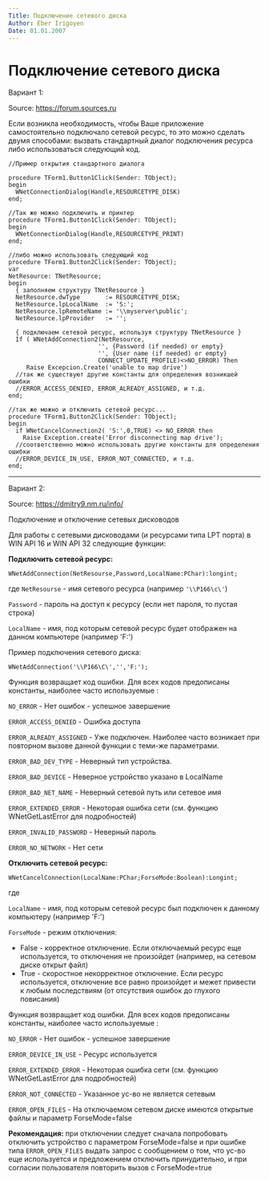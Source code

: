 ```yaml
---
Title: Подключение сетевого диска
Author: Eber Irigoyen
Date: 01.01.2007
---
```



Подключение сетевого диска
==========================

Вариант 1:

Source: <https://forum.sources.ru>

Если возникла необходимость, чтобы Ваше приложение самостоятельно
подключало сетевой ресурс, то это можно сделать двумя способами: вызвать
стандартный диалог подключения ресурса либо использоваться следующий
код.

    //Пример открытия стандартного диалога 
     
    procedure TForm1.Button1Click(Sender: TObject); 
    begin 
      WNetConnectionDialog(Handle,RESOURCETYPE_DISK) 
    end; 
     
    //Так же можно подключить и принтер 
    procedure TForm1.Button1Click(Sender: TObject); 
    begin 
      WNetConnectionDialog(Handle,RESOURCETYPE_PRINT) 
    end; 
     
    //либо можно использовать следующий код 
    procedure TForm1.Button2Click(Sender: TObject); 
    var 
    NetResource: TNetResource; 
    begin 
      { заполняем структуру TNetResource } 
      NetResource.dwType       := RESOURCETYPE_DISK; 
      NetResource.lpLocalName  := 'S:'; 
      NetResource.lpRemoteName := '\\myserver\public'; 
      NetResource.lpProvider   := ''; 
     
      { подключаем сетевой ресурс, используя структуру TNetResource } 
      If ( WNetAddConnection2(NetResource, 
                             '', {Password (if needed) or empty} 
                             '', {User name (if needed) or empty} 
                             CONNECT_UPDATE_PROFILE)<>NO_ERROR) Then 
         Raise Excepcion.Create('unable to map drive') 
      //так же существуют другие константы для определения возникшей ошибки 
      //ERROR_ACCESS_DENIED, ERROR_ALREADY_ASSIGNED, и т.д. 
    end; 
     
    //так же можно и отключить сетевой ресурс... 
    procedure TForm1.Button2Click(Sender: TObject); 
    begin 
      if WNetCancelConnection2( 'S:',0,TRUE) <> NO_ERROR then 
        Raise Exception.create('Error disconnecting map drive'); 
      //соответственно можно использовать другие константы для определения ошибки
      //ERROR_DEVICE_IN_USE, ERROR_NOT_CONNECTED, и т.д. 
    end;


------------------------------------------------------------------------

Вариант 2:

Source: <https://dmitry9.nm.ru/info/>

Подключение и отключение сетевых дисководов

Для работы с сетевыми дисководами (и ресурсами типа LPT порта) в WIN API
16 и WIN API 32 следующие функции:

**Подключить сетевой ресурс:**

    WNetAddConnection(NetResourse,Password,LocalName:PChar):longint;

где `NetResourse` - имя сетевого ресурса (например `'\\P166\c\'`)

`Password` - пароль на доступ к ресурсу (если нет пароля, то пустая строка)

`LocalName` - имя, под которым сетевой ресурс будет отображен на данном
компьютере (например 'F:')

Пример подключения сетевого диска:

    WNetAddConnection('\\P166\C\','','F:');

Функция возвращает код ошибки. Для всех кодов предописаны константы,
наиболее часто используемые :

`NO_ERROR` - Нет ошибок - успешное завершение

`ERROR_ACCESS_DENIED` - Ошибка доступа

`ERROR_ALREADY_ASSIGNED` - Уже подключен. Наиболее часто возникает при
повторном вызове данной функции с теми-же параметрами.

`ERROR_BAD_DEV_TYPE` - Неверный тип устройства.

`ERROR_BAD_DEVICE` - Неверное устройство указано в LocalName

`ERROR_BAD_NET_NAME` - Неверный сетевой путь или сетевое имя

`ERROR_EXTENDED_ERROR` - Некоторая ошибка сети (см. функцию
WNetGetLastError для подробностей)

`ERROR_INVALID_PASSWORD` - Неверный пароль

`ERROR_NO_NETWORK` - Нет сети

**Отключить сетевой ресурс:**

    WNetCancelConnection(LocalName:PChar;ForseMode:Boolean):Longint;

где

`LocalName` - имя, под которым сетевой ресурс был подключен к данному
компьютеру (например 'F:')

`ForseMode` - режим отключения:

- False - корректное отключение. Если отключаемый ресурс еще используется,
то отключения не произойдет (например, на сетевом диске открыт файл)
- True - скоростное некорректное отключение. Если ресурс используется,
отключение все равно произойдет и межет привести к любым последствиям
(от отсутствия ошибок до глухого повисания)

Функция возвращает код ошибки. Для всех кодов предописаны константы,
наиболее часто используемые :

`NO_ERROR` - Нет ошибок - успешное завершение

`ERROR_DEVICE_IN_USE` - Ресурс используется

`ERROR_EXTENDED_ERROR` - Некоторая ошибка сети (см. функцию
WNetGetLastError для подробностей)

`ERROR_NOT_CONNECTED` - Указанное ус-во не является сетевым

`ERROR_OPEN_FILES` - На отключаемом сетевом диске имеются открытые файлы
и параметр ForseMode=false

**Рекомендация:**
при отключении следует сначала попробовать отключить
устройство с параметром ForseMode=false и при ошибке типа
`ERROR_OPEN_FILES` выдать запрос с сообщением о том, что ус-во еще
используется и предложением отключить принудительно, и при согласии
пользователя повторить вызов с ForseMode=true

